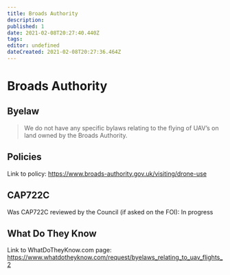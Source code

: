 ```yaml
---
title: Broads Authority
description: 
published: 1
date: 2021-02-08T20:27:40.440Z
tags: 
editor: undefined
dateCreated: 2021-02-08T20:27:36.464Z
---
```


# Broads Authority

## Byelaw
> We do not have any specific bylaws relating to the flying of UAV’s on land owned by the Broads Authority.

## Policies

Link to policy: 
https://www.broads-authority.gov.uk/visiting/drone-use

## CAP722C

Was CAP722C reviewed by the Council (if asked on the FOI): In progress

## What Do They Know

Link to WhatDoTheyKnow.com page: 
https://www.whatdotheyknow.com/request/byelaws_relating_to_uav_flights_2